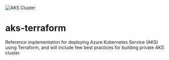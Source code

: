 ![AKS Cluster](https://github.com/SatyKrish/aks-terraform/workflows/AKS%20Cluster/badge.svg)

# aks-terraform
Reference implementation for deploying Azure Kubernetes Service (AKS) using Terraform, and will include few best practices for building private AKS cluster.
